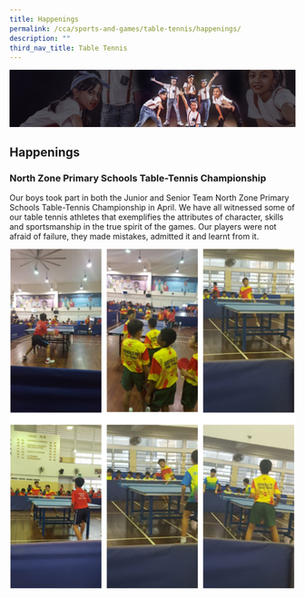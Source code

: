 ```yaml
---
title: Happenings
permalink: /cca/sports-and-games/table-tennis/happenings/
description: ""
third_nav_title: Table Tennis
---
```

![](/images/About%20Us/subbanner1.jpg)


## **Happenings**


  

### **North Zone Primary Schools Table-Tennis Championship**

Our boys took part in both the Junior and Senior Team North Zone Primary Schools Table-Tennis Championship in April. We have all witnessed some of our table tennis athletes that exemplifies the attributes of character, skills and sportsmanship in the true spirit of the games. Our players were not afraid of failure, they made mistakes, admitted it and learnt from it.

![](/images/CCA/Table%20Tennis%20Happenings.png)